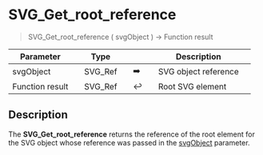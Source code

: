 <!-- Text := SVG_Get_root_reference ( svgObject )
 -> svgObject (Text)-->
# SVG_Get_root_reference

> SVG_Get_root_reference ( svgObject ) -> Function result

| Parameter |     | Type |     |     |     | Description |     |
| --- | --- | --- | --- | --- | --- | --- | --- |
| svgObject |     | SVG_Ref |     | ➡️ |     | SVG object reference |     |
| Function result |     | SVG_Ref |     | ↩️ |     | Root SVG element |     |

## Description

The **SVG_Get_root_reference** returns the reference of the root element for the SVG object whose reference was passed in the [svgObject](## "SVG object reference") parameter.
